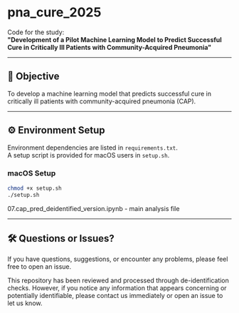 # pna_cure_2025

Code for the study:  
**"Development of a Pilot Machine Learning Model to Predict Successful Cure in Critically Ill Patients with Community-Acquired Pneumonia"**  


---

## 🎯 Objective

To develop a machine learning model that predicts successful cure in critically ill patients with community-acquired pneumonia (CAP).

---

## ⚙️ Environment Setup

Environment dependencies are listed in `requirements.txt`.  
A setup script is provided for macOS users in `setup.sh`.

### macOS Setup

```bash
chmod +x setup.sh
./setup.sh
```

07.cap_pred_deidentified_version.ipynb - main analysis file 

---

## 🛠️ Questions or Issues?

If you have questions, suggestions, or encounter any problems, please feel free to open an issue. 

This repository has been reviewed and processed through de-identification checks. However, if you notice any information that appears concerning or potentially identifiable, please contact us immediately or open an issue to let us know.
